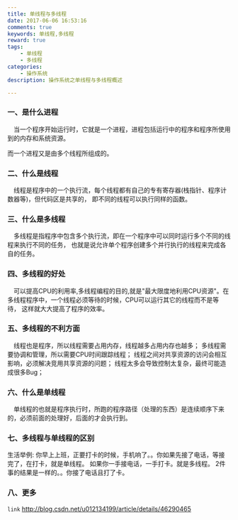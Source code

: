 ```yaml
---
title: 单线程与多线程
date: 2017-06-06 16:53:16
comments: true
keywords: 单线程,多线程
reward: true
tags:
	- 单线程
	- 多线程
categories: 
	- 操作系统
description: 操作系统之单线程与多线程概述

---
```

### 一、是什么进程
&emsp;当一个程序开始运行时，它就是一个进程，进程包括运行中的程序和程序所使用到的内存和系统资源。
<!--more-->
而一个进程又是由多个线程所组成的。
### 二、什么是线程
&emsp;线程是程序中的一个执行流，每个线程都有自己的专有寄存器(栈指针、程序计数器等)，但代码区是共享的，
即不同的线程可以执行同样的函数。
### 三、什么是多线程
&emsp;多线程是指程序中包含多个执行流，即在一个程序中可以同时运行多个不同的线程来执行不同的任务，
也就是说允许单个程序创建多个并行执行的线程来完成各自的任务。
### 四、多线程的好处
&emsp;可以提高CPU的利用率,多线程编程的目的,就是"最大限度地利用CPU资源"。在多线程程序中，一个线程必须等待的时候，CPU可以运行其它的线程而不是等待，
这样就大大提高了程序的效率。
### 五、多线程的不利方面
&emsp;线程也是程序，所以线程需要占用内存，线程越多占用内存也越多； 
多线程需要协调和管理，所以需要CPU时间跟踪线程； 
线程之间对共享资源的访问会相互影响，必须解决竞用共享资源的问题；
线程太多会导致控制太复杂，最终可能造成很多Bug；

### 六、什么是单线程
&emsp;单线程的也就是程序执行时，所跑的程序路径（处理的东西）是连续顺序下来的，必须前面的处理好，后面的才会执行到。   
### 七、多线程与单线程的区别
生活举例:
你早上上班，正要打卡的时候，手机响了。。你如果先接了电话，等接完了，在打卡，就是单线程。
如果你一手接电话，一手打卡。就是多线程。
2件事的结果是一样的。。你接了电话且打了卡。
### 八、更多
`link` http://blog.csdn.net/u012134199/article/details/46290465